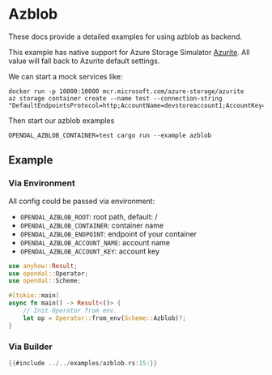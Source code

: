 # Azblob

These docs provide a detailed examples for using azblob as backend.

This example has native support for Azure Storage Simulator [Azurite](https://github.com/Azure/Azurite). All value will fall back to Azurite default settings.

We can start a mock services like:

```shell
docker run -p 10000:10000 mcr.microsoft.com/azure-storage/azurite
az storage container create --name test --connection-string "DefaultEndpointsProtocol=http;AccountName=devstoreaccount1;AccountKey=Eby8vdM02xNOcqFlqUwJPLlmEtlCDXJ1OUzFT50uSRZ6IFsuFq2UVErCz4I6tq/K1SZFPTOtr/KBHBeksoGMGw==;BlobEndpoint=http://127.0.0.1:10000/devstoreaccount1;"
```

Then start our azblob examples

```shell
OPENDAL_AZBLOB_CONTAINER=test cargo run --example azblob
```

## Example

### Via Environment

All config could be passed via environment:

- `OPENDAL_AZBLOB_ROOT`: root path, default: /
- `OPENDAL_AZBLOB_CONTAINER`: container name
- `OPENDAL_AZBLOB_ENDPOINT`: endpoint of your container
- `OPENDAL_AZBLOB_ACCOUNT_NAME`: account name
- `OPENDAL_AZBLOB_ACCOUNT_KEY`: account key

```rust
use anyhow::Result;
use opendal::Operator;
use opendal::Scheme;

#[tokio::main]
async fn main() -> Result<()> {
    // Init Operator from env.
    let op = Operator::from_env(Scheme::Azblob)?;
}
```

### Via Builder

```rust
{{#include ../../examples/azblob.rs:15:}}
```
